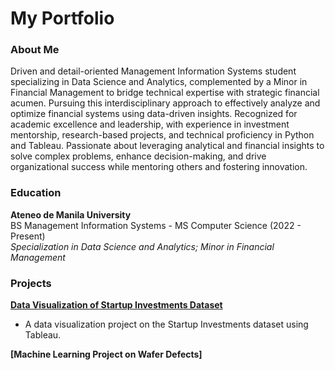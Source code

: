 # My Portfolio 
### About Me
Driven and detail-oriented Management Information Systems student specializing in Data Science and Analytics, complemented by a Minor in Financial Management to bridge technical expertise with strategic financial acumen. Pursuing this interdisciplinary approach to effectively analyze and optimize financial systems using data-driven insights. Recognized for academic excellence and leadership, with experience in investment mentorship, research-based projects, and technical proficiency in Python and Tableau. Passionate about leveraging analytical and financial insights to solve complex problems, enhance decision-making, and drive organizational success while mentoring others and fostering innovation.

### Education
**Ateneo de Manila University**  
BS Management Information Systems - MS Computer Science (2022 - Present)  
*Specialization in Data Science and Analytics; Minor in Financial Management*

### Projects
**[Data Visualization of Startup Investments Dataset](https://github.com/wekadoodle/DataViz_Startup_Investments)**
- A data visualization project on the Startup Investments dataset using Tableau.

**[Machine Learning Project on Wafer Defects]**

